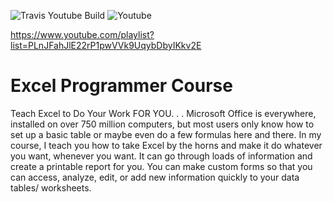 ![Travis Youtube Build](https://api.travis-ci.org/alaouy/Youtube.svg?branch=master) ![Youtube](https://www.youtube.com) 
 
 https://www.youtube.com/playlist?list=PLnJFahJlE22rP1pwVVk9UqybDbyIKkv2E

# Excel Programmer Course
Teach Excel to Do Your Work FOR YOU. . .  Microsoft Office is everywhere, installed on over 750 million computers, but most users only know how to set up a basic table or maybe even do a few formulas here and there.  In my course, I teach you how to take Excel by the horns and make it do whatever you want, whenever you want. It can go through loads of information and create a printable report for you. You can make custom forms so that you can access, analyze, edit, or add new information quickly to your data tables/ worksheets.
